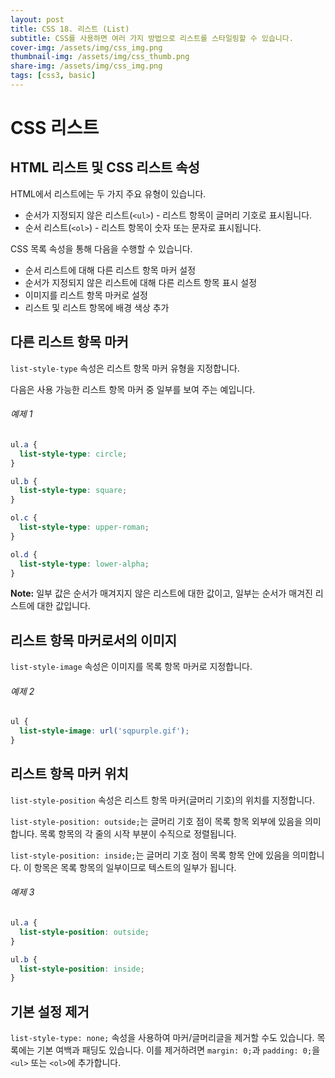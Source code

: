```yaml
---
layout: post
title: CSS 18. 리스트 (List)
subtitle: CSS를 사용하면 여러 가지 방법으로 리스트를 스타일링할 수 있습니다.
cover-img: /assets/img/css_img.png
thumbnail-img: /assets/img/css_thumb.png
share-img: /assets/img/css_img.png
tags: [css3, basic]
---
```


# CSS 리스트

## HTML 리스트 및 CSS 리스트 속성

HTML에서 리스트에는 두 가지 주요 유형이 있습니다.

+ 순서가 지정되지 않은 리스트(```<ul>```) - 리스트 항목이 글머리 기호로 표시됩니다.
+ 순서 리스트(```<ol>```) - 리스트 항목이 숫자 또는 문자로 표시됩니다.

CSS 목록 속성을 통해 다음을 수행할 수 있습니다.

+ 순서 리스트에 대해 다른 리스트 항목 마커 설정
+ 순서가 지정되지 않은 리스트에 대해 다른 리스트 항목 표시 설정
+ 이미지를 리스트 항목 마커로 설정
+ 리스트 및 리스트 항목에 배경 색상 추가

## 다른 리스트 항목 마커

```list-style-type``` 속성은 리스트 항목 마커 유형을 지정합니다.

다음은 사용 가능한 리스트 항목 마커 중 일부를 보여 주는 예입니다.

###### 예제 1

```css
ul.a {
  list-style-type: circle;
}

ul.b {
  list-style-type: square;
}

ol.c {
  list-style-type: upper-roman;
}

ol.d {
  list-style-type: lower-alpha;
}
```

**Note:** 일부 값은 순서가 매겨지지 않은 리스트에 대한 값이고, 일부는 순서가 매겨진 리스트에 대한 값입니다.

## 리스트 항목 마커로서의 이미지

```list-style-image``` 속성은 이미지를 목록 항목 마커로 지정합니다.

###### 예제 2

```css
ul {
  list-style-image: url('sqpurple.gif');
}
```

## 리스트 항목 마커 위치

```list-style-position``` 속성은 리스트 항목 마커(글머리 기호)의 위치를 지정합니다.

```list-style-position: outside;```는 글머리 기호 점이 목록 항목 외부에 있음을 의미합니다. 목록 항목의 각 줄의 시작 부분이 수직으로 정렬됩니다.

```list-style-position: inside;```는 글머리 기호 점이 목록 항목 안에 있음을 의미합니다. 이 항목은 목록 항목의 일부이므로 텍스트의 일부가 됩니다.

###### 예제 3

```css
ul.a {
  list-style-position: outside;
}

ul.b {
  list-style-position: inside;
}
```

## 기본 설정 제거

```list-style-type: none;``` 속성을 사용하여 마커/글머리글을 제거할 수도 있습니다. 목록에는 기본 여백과 패딩도 있습니다. 이를 제거하려면 ```margin: 0;```과 ```padding: 0;```을 ```<ul>``` 또는 ```<ol>```에 추가합니다.
